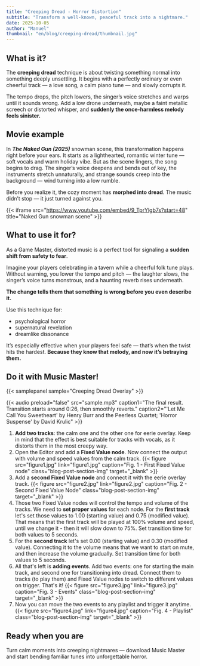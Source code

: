```yaml
---
title: "Creeping Dread - Horror Distortion"
subtitle: "Transform a well-known, peaceful track into a nightmare."
date: 2025-10-05
author: "Manuel"
thumbnail: "en/blog/creeping-dread/thumbnail.jpg"
---
```


## What is it?

The **creeping dread** technique is about twisting something normal into something deeply unsettling. It begins with a perfectly ordinary or even cheerful track — a love song, a calm piano tune — and slowly corrupts it.

The tempo drops, the pitch lowers, the singer’s voice stretches and warps until it sounds wrong. Add a low drone underneath, maybe a faint metallic screech or distorted whisper, and **suddenly the once-harmless melody feels sinister.**

## Movie example

In ***The Naked Gun (2025)*** snowman scene, this transformation happens right before your ears. It starts as a lighthearted, romantic winter tune — soft vocals and warm holiday vibe. But as the scene lingers, the song begins to drag. The singer’s voice deepens and bends out of key, the instruments stretch unnaturally, and strange sounds creep into the background — wind turning into a low rumble. 

Before you realize it, the cozy moment has **morphed into dread**. The music didn’t stop — it just turned against you.

{{< iframe src="https://www.youtube.com/embed/9_TprYlgb7s?start=48" title="Naked Gun snowman scene" >}}

## What to use it for?

As a Game Master, distorted music is a perfect tool for signaling a **sudden shift from safety to fear**. 

Imagine your players celebrating in a tavern while a cheerful folk tune plays. Without warning, you lower the tempo and pitch — the laughter slows, the singer’s voice turns monstrous, and a haunting reverb rises underneath. 

**The change tells them that something is wrong before you even describe it.**

Use this technique for:
- psychological horror
- supernatural revelation
- dreamlike dissonance

It’s especially effective when your players feel safe — that’s when the twist hits the hardest. **Because they know that melody, and now it’s betraying them.**

## Do it with Music Master!

{{< samplepanel sample="Creeping Dread Overlay" >}}

{{< audio preload="false" src="sample.mp3" caption1="The final result. Transition starts around 0:26, then smoothly reverts." caption2="'Let Me Call You Sweetheart' by Henry Burr and the Peerless Quartet; 'Horror Suspense' by David Krulic" >}}

1. **Add two tracks**: the calm one and the other one for eerie overlay. Keep in mind that the effect is best suitable for tracks with vocals, as it distorts them in the most creepy way.
1. Open the Editor and add a **Fixed Value node**. Now connect the output with volume and speed values from the calm track. {{< figure src="figure1.jpg" link="figure1.jpg" caption="Fig. 1 - First Fixed Value node" class="blog-post-section-img" target="_blank" >}}
1. Add a **second Fixed Value node** and connect it with the eerie overlay track. {{< figure src="figure2.jpg" link="figure2.jpg" caption="Fig. 2 - Second Fixed Value Node" class="blog-post-section-img" target="_blank" >}}
1. Those two Fixed Value nodes will control the tempo and volume of the tracks. We need to **set proper values** for each node. For the **first track** let's set those values to 1.00 (starting value) and 0.75 (modified value). That means that the first track will be played at 100% volume and speed, until we change it - then it will slow down to 75%. Set transition time for both values to 5 seconds.
1. For the **second track** let's set 0.00 (starting value) and 0.30 (modified value). Connecting it to the volume means that we want to start on mute, and then increase the volume gradually. Set transition time for both values to 5 seconds.
1. All that's left is **adding events**. Add two events: one for starting the main track, and second one for transitioning into dread. Connect them to tracks (to play them) and Fixed Value nodes to switch to different values on trigger. That's it! {{< figure src="figure3.jpg" link="figure3.jpg" caption="Fig. 3 - Events" class="blog-post-section-img" target="_blank" >}}
1. Now you can move the two events to any playlist and trigger it anytime. {{< figure src="figure4.jpg" link="figure4.jpg" caption="Fig. 4 - Playlist" class="blog-post-section-img" target="_blank" >}}

## Ready when you are

Turn calm moments into creeping nightmares — download Music Master and start bending familiar tunes into unforgettable horror.